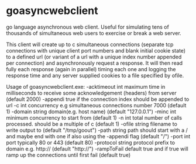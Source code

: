 # goasyncwebclient
go language asynchronous web client. Useful for simulating tens of thousands of simultaneous web users to exercise or break a web server.

This client will create up to c simultaneous connections
(separate tcp connections with unique client port numbers and blank initial cookie state)
to a defined url (or variant of a url with a unique index number appended per connection) and asynchronously request a response.
It will then read fully each response
(again in parallel) timing each one and logging the response time and any server supplied cookies to a file specified by ofile.

Usage of goasyncwebclient.exe:
   -acktimeout int
        maximum time in milliseconds to receive some acknowledgement (headers) from server (default 2000)
  -appendi
        true if the connection index should be appended to url
  -c int
        concurrency e.g simultaneous connections number 7000 (default 1)
  -domain string
        domain(e.g. host name) (default "127.0.0.1")
  -minc int
        minimum concurrency to start from (default 1)
  -n int
        total number of calls processed. should be a multiple of c (default 1)
  -ofile string
        filename to write output to (default "/tmp/goout")
  -path string
        path should start with a / and maybe end with one if also using the -appendi flag (default "/")
  -port int
        port typically 80 or 443 (default 80)
  -protocol string
        protocol prefix to domain e.g. http:// (default "http://")
  -rampToFail
        default true and if true will ramp up the connections until first fail (default true)


